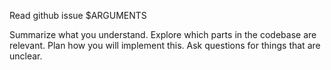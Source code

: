 Read github issue $ARGUMENTS

Summarize what you understand.
Explore which parts in the codebase are relevant.
Plan how you will implement this.
Ask questions for things that are unclear.
